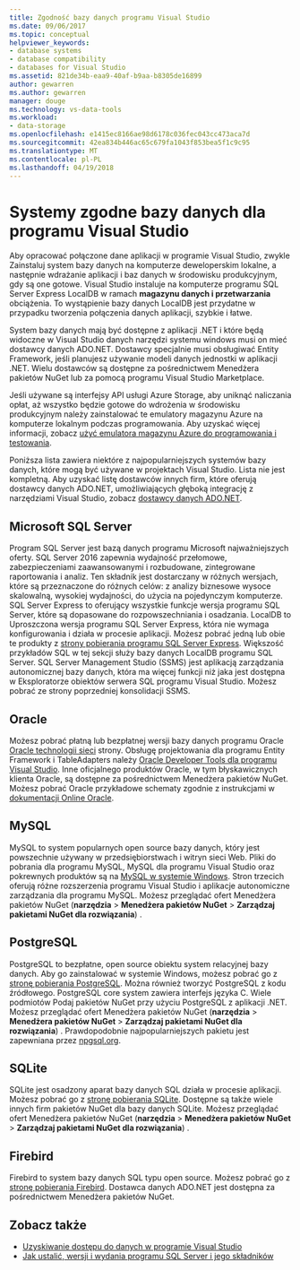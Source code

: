 ```yaml
---
title: Zgodność bazy danych programu Visual Studio
ms.date: 09/06/2017
ms.topic: conceptual
helpviewer_keywords:
- database systems
- database compatibility
- databases for Visual Studio
ms.assetid: 821de34b-eaa9-40af-b9aa-b8305de16899
author: gewarren
ms.author: gewarren
manager: douge
ms.technology: vs-data-tools
ms.workload:
- data-storage
ms.openlocfilehash: e1415ec8166ae98d6178c036fec043cc473aca7d
ms.sourcegitcommit: 42ea834b446ac65c679fa1043f853bea5f1c9c95
ms.translationtype: MT
ms.contentlocale: pl-PL
ms.lasthandoff: 04/19/2018
---
```

# <a name="compatible-database-systems-for-visual-studio"></a>Systemy zgodne bazy danych dla programu Visual Studio

Aby opracować połączone dane aplikacji w programie Visual Studio, zwykle Zainstaluj system bazy danych na komputerze deweloperskim lokalne, a następnie wdrażanie aplikacji i baz danych w środowisku produkcyjnym, gdy są one gotowe. Visual Studio instaluje na komputerze programu SQL Server Express LocalDB w ramach **magazynu danych i przetwarzania** obciążenia. To wystąpienie bazy danych LocalDB jest przydatne w przypadku tworzenia połączenia danych aplikacji, szybkie i łatwe.

System bazy danych mają być dostępne z aplikacji .NET i które będą widoczne w Visual Studio danych narzędzi systemu windows musi on mieć dostawcy danych ADO.NET. Dostawcy specjalnie musi obsługiwać Entity Framework, jeśli planujesz używanie modeli danych jednostki w aplikacji .NET. Wielu dostawców są dostępne za pośrednictwem Menedżera pakietów NuGet lub za pomocą programu Visual Studio Marketplace.

Jeśli używane są interfejsy API usługi Azure Storage, aby uniknąć naliczania opłat, aż wszystko będzie gotowe do wdrożenia w środowisku produkcyjnym należy zainstalować te emulatory magazynu Azure na komputerze lokalnym podczas programowania. Aby uzyskać więcej informacji, zobacz [użyć emulatora magazynu Azure do programowania i testowania](/azure/storage/common/storage-use-emulator).

Poniższa lista zawiera niektóre z najpopularniejszych systemów bazy danych, które mogą być używane w projektach Visual Studio. Lista nie jest kompletną. Aby uzyskać listę dostawców innych firm, które oferują dostawcy danych ADO.NET, umożliwiających głęboką integrację z narzędziami Visual Studio, zobacz [dostawcy danych ADO.NET](/dotnet/framework/data/adonet/data-providers).

## <a name="microsoft-sql-server"></a>Microsoft SQL Server

Program SQL Server jest bazą danych programu Microsoft najważniejszych oferty. SQL Server 2016 zapewnia wydajność przełomowe, zabezpieczeniami zaawansowanymi i rozbudowane, zintegrowane raportowania i analiz. Ten składnik jest dostarczany w różnych wersjach, które są przeznaczone do różnych celów: z analizy biznesowe wysoce skalowalną, wysokiej wydajności, do użycia na pojedynczym komputerze. SQL Server Express to oferujący wszystkie funkcje wersja programu SQL Server, które są dopasowane do rozpowszechniania i osadzania.  LocalDB to Uproszczona wersja programu SQL Server Express, która nie wymaga konfigurowania i działa w procesie aplikacji. Możesz pobrać jedną lub obie te produkty z [strony pobierania programu SQL Server Express](https://www.microsoft.com/sql-server/sql-server-editions-express). Większość przykładów SQL w tej sekcji służy bazy danych LocalDB programu SQL Server. SQL Server Management Studio (SSMS) jest aplikacją zarządzania autonomicznej bazy danych, która ma więcej funkcji niż jaka jest dostępna w Eksploratorze obiektów serwera SQL programu Visual Studio. Możesz pobrać ze strony poprzedniej konsolidacji SSMS.

## <a name="oracle"></a>Oracle

Możesz pobrać płatną lub bezpłatnej wersji bazy danych programu Oracle [Oracle technologii sieci](http://www.oracle.com/technetwork/database/enterprise-edition/downloads/index-092322.html) strony. Obsługę projektowania dla programu Entity Framework i TableAdapters należy [Oracle Developer Tools dla programu Visual Studio](http://www.oracle.com/technetwork/developer-tools/visual-studio/overview/index.html). Inne oficjalnego produktów Oracle, w tym błyskawicznych klienta Oracle, są dostępne za pośrednictwem Menedżera pakietów NuGet.  Możesz pobrać Oracle przykładowe schematy zgodnie z instrukcjami w [dokumentacji Online Oracle](http://docs.oracle.com/cd/E11882_01/server.112/e10831/toc.htm).

## <a name="mysql"></a>MySQL

MySQL to system popularnych open source bazy danych, który jest powszechnie używany w przedsiębiorstwach i witryn sieci Web. Pliki do pobrania dla programu MySQL, MySQL dla programu Visual Studio oraz pokrewnych produktów są na [MySQL w systemie Windows](http://www.mysql.com/why-mysql/windows/).  Stron trzecich oferują różne rozszerzenia programu Visual Studio i aplikacje autonomiczne zarządzania dla programu MySQL. Możesz przeglądać ofert Menedżera pakietów NuGet (**narzędzia** > **Menedżera pakietów NuGet** > **Zarządzaj pakietami NuGet dla rozwiązania**) .

## <a name="postgresql"></a>PostgreSQL

PostgreSQL to bezpłatne, open source obiektu system relacyjnej bazy danych. Aby go zainstalować w systemie Windows, możesz pobrać go z [stronę pobierania PostgreSQL](http://www.postgresql.org/download/windows/).  Można również tworzyć PostgreSQL z kodu źródłowego.  PostgreSQL core system zawiera interfejs języka C. Wiele podmiotów Podaj pakietów NuGet przy użyciu PostgreSQL z aplikacji .NET.  Możesz przeglądać ofert Menedżera pakietów NuGet (**narzędzia** > **Menedżera pakietów NuGet** > **Zarządzaj pakietami NuGet dla rozwiązania**) . Prawdopodobnie najpopularniejszych pakietu jest zapewniana przez [npgsql.org](http://www.npgsql.org).

## <a name="sqlite"></a>SQLite

SQLite jest osadzony aparat bazy danych SQL działa w procesie aplikacji. Możesz pobrać go z [stronę pobierania SQLite](http://www.sqlite.org/download.html). Dostępne są także wiele innych firm pakietów NuGet dla bazy danych SQLite. Możesz przeglądać ofert Menedżera pakietów NuGet (**narzędzia** > **Menedżera pakietów NuGet** > **Zarządzaj pakietami NuGet dla rozwiązania**) .

## <a name="firebird"></a>Firebird

Firebird to system bazy danych SQL typu open source. Możesz pobrać go z [stronę pobierania Firebird](http://firebirdsql.org/en/downloads/). Dostawca danych ADO.NET jest dostępna za pośrednictwem Menedżera pakietów NuGet.

## <a name="see-also"></a>Zobacz także

- [Uzyskiwanie dostępu do danych w programie Visual Studio](../data-tools/accessing-data-in-visual-studio.md)
- [Jak ustalić, wersji i wydania programu SQL Server i jego składników](http://support.microsoft.com/kb/321185)